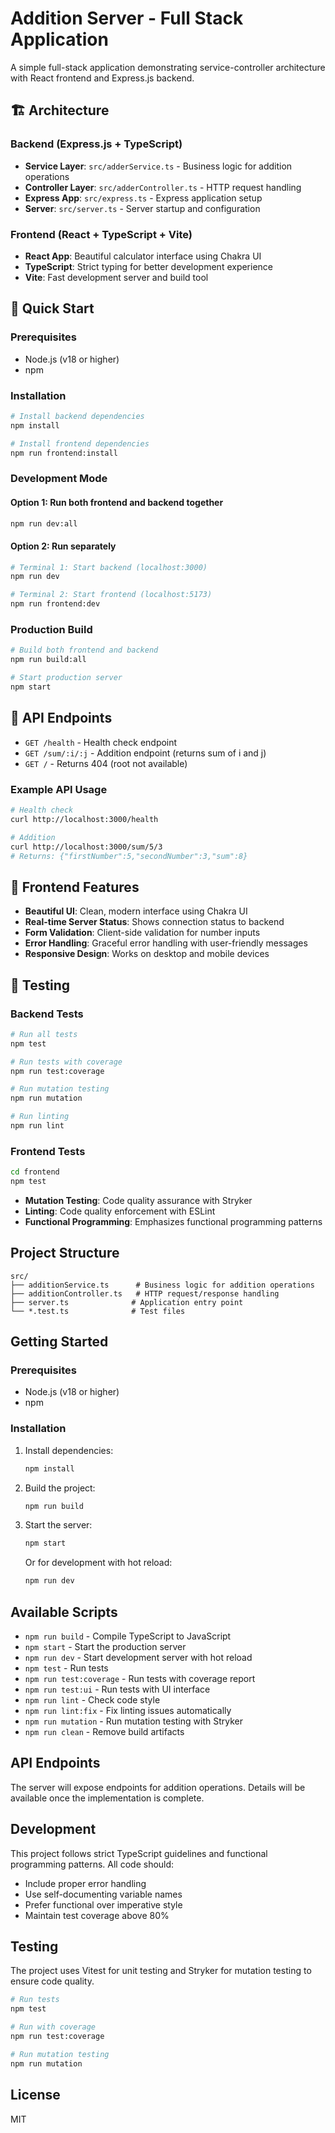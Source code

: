 # Addition Server - Full Stack Application

A simple full-stack application demonstrating service-controller architecture with React frontend and Express.js backend.

## 🏗️ Architecture

### Backend (Express.js + TypeScript)
- **Service Layer**: `src/adderService.ts` - Business logic for addition operations
- **Controller Layer**: `src/adderController.ts` - HTTP request handling
- **Express App**: `src/express.ts` - Express application setup
- **Server**: `src/server.ts` - Server startup and configuration

### Frontend (React + TypeScript + Vite)
- **React App**: Beautiful calculator interface using Chakra UI
- **TypeScript**: Strict typing for better development experience
- **Vite**: Fast development server and build tool

## 🚀 Quick Start

### Prerequisites
- Node.js (v18 or higher)
- npm

### Installation
```bash
# Install backend dependencies
npm install

# Install frontend dependencies
npm run frontend:install
```

### Development Mode

#### Option 1: Run both frontend and backend together
```bash
npm run dev:all
```

#### Option 2: Run separately
```bash
# Terminal 1: Start backend (localhost:3000)
npm run dev

# Terminal 2: Start frontend (localhost:5173)
npm run frontend:dev
```

### Production Build
```bash
# Build both frontend and backend
npm run build:all

# Start production server
npm start
```

## 📡 API Endpoints

- `GET /health` - Health check endpoint
- `GET /sum/:i/:j` - Addition endpoint (returns sum of i and j)
- `GET /` - Returns 404 (root not available)

### Example API Usage
```bash
# Health check
curl http://localhost:3000/health

# Addition
curl http://localhost:3000/sum/5/3
# Returns: {"firstNumber":5,"secondNumber":3,"sum":8}
```

## 🎨 Frontend Features

- **Beautiful UI**: Clean, modern interface using Chakra UI
- **Real-time Server Status**: Shows connection status to backend
- **Form Validation**: Client-side validation for number inputs
- **Error Handling**: Graceful error handling with user-friendly messages
- **Responsive Design**: Works on desktop and mobile devices

## 🧪 Testing

### Backend Tests
```bash
# Run all tests
npm test

# Run tests with coverage
npm run test:coverage

# Run mutation testing
npm run mutation

# Run linting
npm run lint
```

### Frontend Tests
```bash
cd frontend
npm test
```
- **Mutation Testing**: Code quality assurance with Stryker
- **Linting**: Code quality enforcement with ESLint
- **Functional Programming**: Emphasizes functional programming patterns

## Project Structure

```
src/
├── additionService.ts      # Business logic for addition operations
├── additionController.ts   # HTTP request/response handling
├── server.ts              # Application entry point
└── *.test.ts              # Test files
```

## Getting Started

### Prerequisites

- Node.js (v18 or higher)
- npm

### Installation

1. Install dependencies:
   ```bash
   npm install
   ```

2. Build the project:
   ```bash
   npm run build
   ```

3. Start the server:
   ```bash
   npm start
   ```

   Or for development with hot reload:
   ```bash
   npm run dev
   ```

## Available Scripts

- `npm run build` - Compile TypeScript to JavaScript
- `npm start` - Start the production server
- `npm run dev` - Start development server with hot reload
- `npm test` - Run tests
- `npm run test:coverage` - Run tests with coverage report
- `npm run test:ui` - Run tests with UI interface
- `npm run lint` - Check code style
- `npm run lint:fix` - Fix linting issues automatically
- `npm run mutation` - Run mutation testing with Stryker
- `npm run clean` - Remove build artifacts

## API Endpoints

The server will expose endpoints for addition operations. Details will be available once the implementation is complete.

## Development

This project follows strict TypeScript guidelines and functional programming patterns. All code should:

- Include proper error handling
- Use self-documenting variable names
- Prefer functional over imperative style
- Maintain test coverage above 80%

## Testing

The project uses Vitest for unit testing and Stryker for mutation testing to ensure code quality.

```bash
# Run tests
npm test

# Run with coverage
npm run test:coverage

# Run mutation testing
npm run mutation
```

## License

MIT
